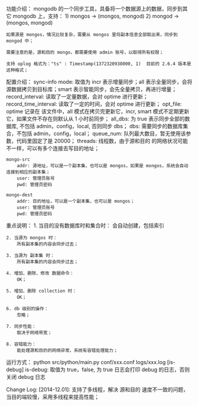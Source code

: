 功能介绍：
    mongodb 的一个同步工具，具备将一个数据源上的数据，同步到其它 mongodb 上，支持：
    1) mongos -> (mongos, mongod)
    2) mongod -> (mongos, mongod)

    如果源是 mongos，情况比较复杂，需要从 mongos 里将副本信息全部取出来，同步到 mongod 中；

    需要注意的是，源和目的 mongo，都需要使用 admin 账号，以取得所有权限；

    支持 oplog 格式为："ts" : Timestamp(1372320938000, 1)  目前的 2.6.4 版本是这种格式；

配置介绍：
    sync-info
        mode: 取值为 incr 表示增量同步；all 表示全量同步，会将源数据拷贝到目标库；smart 表示智能同步，会先全量拷贝，再进行增量；
        record_interval: 读取了一定量数据，会对 optime 进行更新；
        record_time_interval: 读取了一定的时间，会对 optime 进行更新；
        opt_file: optime 记录在 该文件中，all 模式在拷贝完更新它，incr, smart 模式不定期更新它，如果文件不存在则默认从 1 小时前同步；
        all_dbs: 为 true 表示同步全部的数据库, 不包括 admin，config，local, 否则同步 dbs；
        dbs: 需要同步的数据库集合，不包括 admin，config，local；
        queue_num: 队列最大数目，暂无使用该参数，代码里固定了是 20000；
        threads: 线程数，由于源和目的 的网络状况可能不一样，可以有多个连接去写目的地址；

    mongo-src
        addr: 源地址，可以是一个副本集，也可以是 mongos，如果是 mongos，系统会自动连接到相应的副本集；
        user: 管理员账号
        pwd: 管理员密码

    mongo-dest
        addr: 目的地址，可以是一个副本集，也可以是 mongos；
        user: 管理员账号
        pwd: 管理员密码

重点说明：
    1. 当目的没有数据库时和集合时：
        会自动创建，包括索引

    2. 当源为 mongos 时：
        所有副本集的内容会同步过去；

    3. 当源为 副本集 时：
        所有副本集的内容会同步过去；

    4. 增加、删除、修改 数据命令：
        OK；

    5. 增加、删除 collection 时：
        OK；

    6. db 级别的操作：
        忽略；

    7. 同步性能：
        取决于网络带宽；

    8. 容错能力：
        能处理源和目的的网络异常，系统有容错处理能力；

运行方式：
    python src/python/main.py conf/xxx.conf logs/xxx.log [is-debug]
    is-debug: 取值为 true，false, 为 true 日志会打印 debug 的日志，否则关闭 debug 日志

Change Log:
    [2014-12.01]: 支持了多线程，解决 源和目的 速度不一致的问题，当目的端较慢，采用多线程来提高性能；